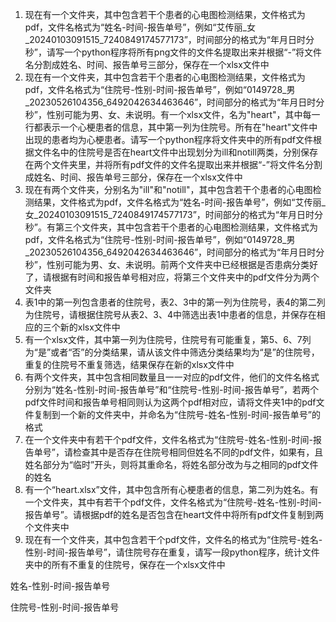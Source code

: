 1. 现在有一个文件夹，其中包含若干个患者的心电图检测结果，文件格式为pdf，文件名格式为“姓名-时间-报告单号”，例如“艾传丽_女_20240103091515_7240849174577173”，时间部分的格式为“年月日时分秒”，请写一个python程序将所有png文件的文件名提取出来并根据“-”将文件名分割成姓名、时间、报告单号三部分，保存在一个xlsx文件中
2. 现在有一个文件夹，其中包含若干个患者的心电图检测结果，文件格式为pdf，文件名格式为“住院号-性别-时间-报告单号”，例如“0149728_男_20230526104356_6492042634463646”，时间部分的格式为“年月日时分秒”，性别可能为男、女、未说明。有一个xlsx文件，名为"heart"，其中每一行都表示一个心梗患者的信息，其中第一列为住院号。所有在"heart"文件中出现的患者均为心梗患者。请写一个python程序将文件夹中的所有pdf文件根据文件名中的住院号是否在heart文件中出现划分为ill和notill两类，分别保存在两个文件夹里，并将所有pdf文件的文件名提取出来并根据“-”将文件名分割成姓名、时间、报告单号三部分，保存在一个xlsx文件中
3. 现在有两个文件夹，分别名为"ill"和"notill"，其中包含若干个患者的心电图检测结果，文件格式为pdf，文件名格式为“姓名-时间-报告单号”，例如“艾传丽\_女\_20240103091515\_7240849174577173”，时间部分的格式为“年月日时分秒”。有第三个文件夹，其中包含若干个患者的心电图检测结果，文件格式为pdf，文件名格式为“住院号-性别-时间-报告单号”，例如“0149728\_男\_20230526104356\_6492042634463646”，时间部分的格式为“年月日时分秒”，性别可能为男、女、未说明。前两个文件夹中已经根据是否患病分类好了，请根据有时间和报告单号相对应，将第三个文件夹中的pdf文件分为两个文件夹
4. 表1中的第一列包含患者的住院号，表2、3中的第一列为住院号，表4的第二列为住院号，请根据住院号从表2、3、4中筛选出表1中患者的信息，并保存在相应的三个新的xlsx文件中
5. 有一个xlsx文件，其中第一列为住院号，住院号有可能重复，第5、6、7列为“是”或者“否”的分类结果，请从该文件中筛选分类结果均为“是”的住院号，重复的住院号不重复筛选，结果保存在新的xlsx文件中
6. 有两个文件夹，其中包含相同数量且一一对应的pdf文件，他们的文件名格式分别为“姓名-性别-时间-报告单号”和“住院号-性别-时间-报告单号”，若两个pdf文件时间和报告单号相同则认为这两个pdf相对应，请将文件夹1中的pdf文件复制到一个新的文件夹中，并命名为“住院号-姓名-性别-时间-报告单号”的格式
7. 在一个文件夹中有若干个pdf文件，文件名格式为“住院号-姓名-性别-时间-报告单号”，请检查其中是否存在住院号相同但姓名不同的pdf文件，如果有，且姓名部分为“临时”开头，则将其重命名，将姓名部分改为与之相同的pdf文件的姓名
8. 有一个“heart.xlsx”文件，其中包含所有心梗患者的信息，第二列为姓名。有一个文件夹，其中有若干个pdf文件，文件名格式为“住院号-姓名-性别-时间-报告单号”。请根据pdf的姓名是否包含在heart文件中将所有pdf文件复制到两个文件夹中
9. 现在有一个文件夹，其中包含若干个pdf文件，文件名的格式为“住院号-姓名-性别-时间-报告单号”，请住院号存在重复，请写一段python程序，统计文件夹中的所有不重复的住院号，保存在一个xlsx文件中











姓名-性别-时间-报告单号

住院号-性别-时间-报告单号
